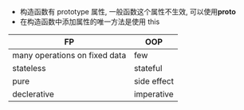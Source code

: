 - 构造函数有 prototype 属性, 一般函数这个属性不生效, 可以使用**proto**
- 在构造函数中添加属性的唯一方法是使用 this

|   FP   | OOP  |
|  ---  |  ---  |
|   many operations on fixed data    |    few|
|   stateless    |  stateful     |
|  pure     |   side effect |
|   declerative    |   imperative    |


